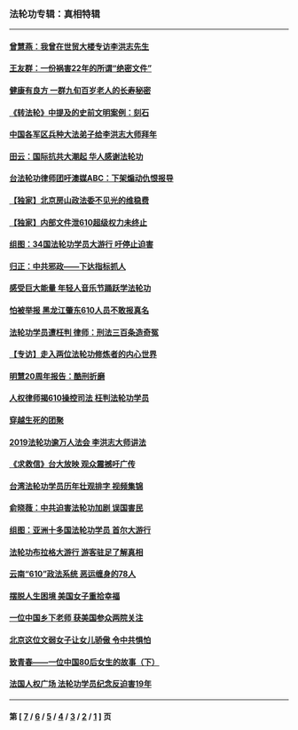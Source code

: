 ### 法轮功专辑：真相特辑
---
#### [曾慧燕：我曾在世贸大楼专访李洪志先生](../../pages/nf4389/n12898729.md?09210430) 
#### [王友群：一份祸害22年的所谓“绝密文件”](../../pages/nf4389/n12871750.md?09210430) 
#### [健康有良方 一群九旬百岁老人的长寿秘密](../../pages/nf4389/n12847475.md?09210430) 
#### [《转法轮》中提及的史前文明案例：刻石](../../pages/nf4389/n12758577.md?09210430) 
#### [中国各军区兵种大法弟子给李洪志大师拜年](../../pages/nf4389/n12750047.md?09210430) 
#### [田云：国际抗共大潮起 华人感谢法轮功](../../pages/nf4389/n12357708.md?09210430) 
#### [台法轮功律师团吁澳媒ABC：下架煽动仇恨报导](../../pages/nf4389/n12279917.md?09210430) 
#### [【独家】北京房山政法委不见光的维稳费](../../pages/nf4389/n12031979.md?09210430) 
#### [【独家】内部文件泄610超级权力未终止](../../pages/nf4389/n12023895.md?09210430) 
#### [组图：34国法轮功学员大游行 吁停止迫害](../../pages/nf4389/n11492658.md?09210430) 
#### [归正：中共邪政——下达指标抓人](../../pages/nf4389/n11474770.md?09210430) 
#### [感受巨大能量 年轻人音乐节踊跃学法轮功](../../pages/nf4389/n11441981.md?09210430) 
#### [怕被举报 黑龙江肇东610人员不敢报真名](../../pages/nf4389/n11436499.md?09210430) 
#### [法轮功学员遭枉判 律师：刑法三百条造奇冤](../../pages/nf4389/n11433943.md?09210430) 
#### [【专访】走入两位法轮功修炼者的内心世界](../../pages/nf4389/n11415623.md?09210430) 
#### [明慧20周年报告：酷刑折磨](../../pages/nf4389/n11387954.md?09210430) 
#### [人权律师揭610操控司法 枉判法轮功学员](../../pages/nf4389/n11313370.md?09210430) 
#### [穿越生死的团聚](../../pages/nf4389/n11258922.md?09210430) 
#### [2019法轮功逾万人法会 李洪志大师讲法](../../pages/nf4389/n11265303.md?09210430) 
#### [《求救信》台大放映 观众震撼吁广传](../../pages/nf4389/n10922251.md?09210430) 
#### [台湾法轮功学员历年壮观排字 视频集锦](../../pages/nf4389/n10878789.md?09210430) 
#### [俞晓薇：中共迫害法轮功加剧 误国害民](../../pages/nf4389/n10859260.md?09210430) 
#### [组图：亚洲十多国法轮功学员 首尔大游行](../../pages/nf4389/n10781149.md?09210430) 
#### [法轮功布拉格大游行 游客驻足了解真相](../../pages/nf4389/n10749360.md?09210430) 
#### [云南“610”政法系统 恶运缠身的78人](../../pages/nf4389/n10747534.md?09210430) 
#### [摆脱人生困境 美国女子重拾幸福](../../pages/nf4389/n10688678.md?09210430) 
#### [一位中国乡下老师 获美国参众两院关注](../../pages/nf4389/n10683927.md?09210430) 
#### [北京这位文弱女子让女儿骄傲 令中共惧怕](../../pages/nf4389/n10668341.md?09210430) 
#### [致青春——一位中国80后女生的故事（下）](../../pages/nf4389/n10642721.md?09210430) 
#### [法国人权广场 法轮功学员纪念反迫害19年](../../pages/nf4389/n10586601.md?09210430) 

---
#### 第 [ [7](./7.md?09210430) / [6](./6.md?09210430) / [5](./5.md?09210430) / [4](./4.md?09210430) / [3](./3.md?09210430) / [2](./2.md?09210430) / [1](./1.md?09210430) ] 页
